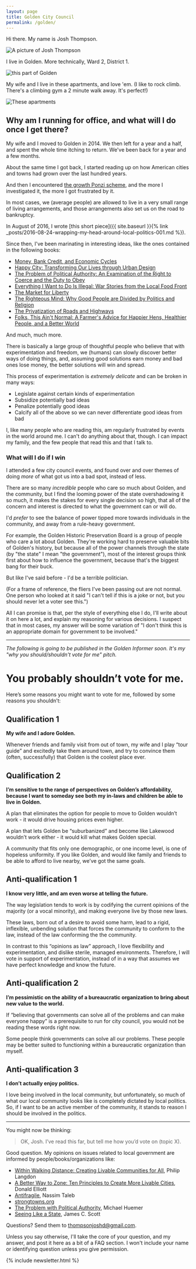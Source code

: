 ```yaml
---
layout: page
title: Golden City Council
permalink: /golden/
---
```



Hi there. My name is Josh Thompson.

![A picture of Josh Thompson](/images/2016_litmus_9.jpg)


I live in Golden. More technically, Ward 2, District 1.

![this part of Golden](/images/grca_2d.jpg)

My wife and I live in these apartments, and love 'em. (I like to rock climb. There's a climbing gym a 2 minute walk away. It's perfect!)

![These apartments](/images/grca_3d.jpg)

## Why am I running for office, and what will I do once I get there?

My wife and I moved to Golden in 2014. We then left for a year and a half, and spent the whole time itching to return. We've been back for a year and a few months.

About the same time I got back, I started reading up on how American cities and towns had grown over the last hundred years.

And then I encountered [the growth Ponzi scheme](https://www.strongtowns.org/the-growth-ponzi-scheme), and the more I investigated it, the more I got frustrated by it.

In most cases, we (average people) are allowed to live in a very small range of living arrangements, and those arrangements also set us on the road to bankruptcy.

In August of 2016, I wrote [this short piece]({{ site.baseurl }}{% link _posts/2016-08-24-wrapping-my-head-around-local-politics-001.md %}).

Since then, I've been marinating in interesting ideas, like the ones contained in the following books:

- [Money, Bank Credit, and Economic Cycles](https://www.goodreads.com/book/show/54388.Money_Bank_Credit_and_Economic_Cycles)
- [Happy City: Transforming Our Lives through Urban Design](https://www.goodreads.com/book/show/13330588-happy-city)
- [The Problem of Political Authority: An Examination of the Right to Coerce and the Duty to Obey](https://www.goodreads.com/book/show/15794037-the-problem-of-political-authority)
- [Everything I Want to Do Is Illegal: War Stories from the Local Food Front](https://www.goodreads.com/book/show/835344.Everything_I_Want_to_Do_Is_Illegal)
- [The Market for Liberty](https://www.goodreads.com/book/show/998062.The_Market_for_Liberty)
- [The Righteous Mind: Why Good People are Divided by Politics and Religion](https://www.goodreads.com/book/show/11324722-the-righteous-mind)
- [The Privatization of Roads and Highways](https://www.goodreads.com/book/show/12720771-the-privatization-of-roads-and-highways)
- [Folks, This Ain't Normal: A Farmer's Advice for Happier Hens, Healthier People, and a Better World](https://www.goodreads.com/book/show/11521956-folks-this-ain-t-normal)

And much, much more.

There is basically a large group of thoughtful people who believe that with experimentation and freedom, we (humans) can slowly discover better ways of doing things, and, assuming good solutions earn money and bad ones lose money, the better solutions will win and spread.

This process of experimentation is *extremely delicate* and can be broken in many ways:

- Legislate against certain kinds of experimentation
- Subsidize potentially bad ideas
- Penalize potentially good ideas
- Calcify all of the above so we can never differentiate good ideas from bad

I, like many people who are reading this, am regularly frustrated by events in the world around me. I can't do anything about that, though. I can impact my family, and the few people that read this and that I talk to.

### What will I do if I win

I attended a few city council events, and found over and over themes of doing *more* of what got us into a bad spot, instead of less.

There are so many *incredible* people who care so much about Golden, and the community, but I find the looming power of the state overshadowing it so much, it makes the stakes for every single decision so high, that all of the concern and interest is directed to what the government can or will do.

I'd *prefer* to see the balance of power tipped more towards individuals in the community, and away from a rule-heavy government.

For example, the Golden Historic Preservation Board is a group of people who care a lot about Golden. They're working hard to preserve valuable bits of Golden's history, but because all of the power channels through the state (by "the state" I mean "the government"), most of the interest groups think first about how to influence the government, because that's the biggest bang for their buck.

But like I've said before - I'd be a terrible politician.

(For a frame of reference, the fliers I've been passing out are not normal. One person who looked at it said "I can't tell if this is a joke or not, but you should never let a voter see this.")

All I can promise is that, per the style of everything else I do, I'll write about it on here a lot, and explain my reasoning for various decisions. I suspect that in most cases, my answer will be some variation of "I don't think this is an appropriate domain for government to be involved."


-----------------

_The following is going to be published in the Golden Informer soon. It's my "why you should/shouldn't vote for me" pitch._

# You probably shouldn’t vote for me.

Here’s some reasons you might want to vote for me, followed by some reasons you shouldn’t:

## Qualification 1

**My wife and I adore Golden.**

Whenever friends and family visit from out of town, my wife and I play “tour guide” and excitedly take them around town, and try to convince them (often, successfully) that Golden is the coolest place ever.

## Qualification 2

**I’m sensitive to the range of perspectives on Golden’s affordability, because I want to someday see both my in-laws and children be able to live in Golden.**

A plan that eliminates the option for people to move to Golden wouldn’t work - it would drive housing prices even higher.

A plan that lets Golden be “suburbanized” and become like Lakewood wouldn’t work either - it would kill what makes Golden special.

A community that fits only one demographic, or one income level, is one of hopeless uniformity. If you like Golden, and would like family and friends to be able to afford to live nearby, we’ve got the same goals.

## Anti-qualification 1

**I know very little, and am even worse at telling the future.**

The way legislation tends to work is by codifying the current opinions of the majority (or a vocal minority), and making everyone live by those new laws.

These laws, born out of a desire to avoid some harm, lead to a rigid, inflexible, unbending solution that forces the community to conform to the law, instead of the law conforming the the community.

In contrast to this “opinions as law” approach, I love flexibility and experimentation, and dislike sterile, managed environments. Therefore, I will vote in support of experimentation, instead of in a way that assumes we have perfect knowledge and know the future.

## Anti-qualification 2

**I’m pessimistic on the ability of a bureaucratic organization to bring about new value to the world.**

If “believing that governments can solve all of the problems and can make everyone happy” is a prerequisite to run for city council, you would not be reading these words right now.

Some people think governments can solve all our problems. These people may be better suited to functioning within a bureaucratic organization than myself.

## Anti-qualification 3

**I don’t actually enjoy politics.**

I love being involved in the local community, but unfortunately, so much of what our local community looks like is completely dictated by local politics. So, if I want to be an active member of the community, it stands to reason I should be involved in the politics.

---------------------

You might now be thinking:
> OK, Josh. I’ve read this far, but tell me how you’d vote on (topic X).

Good question. My opinions on issues related to local government are informed by people/books/organizations like:

- [Within Walking Distance: Creating Livable Communities for All](https://www.amazon.com/Within-Walking-Distance-Creating-Communities/dp/1610917715), Philip Langdon
- [A Better Way to Zone: Ten Principles to Create More Livable Cities](https://www.amazon.com/Better-Way-Zone-Principles-Livable/dp/1597261815), Donald Elliott
- [Antifragile](https://www.amazon.com/dp/B0083DJWGO/ref=dp-kindle-redirect?_encoding=UTF8&btkr=1), Nassim Taleb
- [strongtowns.org](http://strongtowns.org/)
- [The Problem with Political Authority](https://www.amazon.com/Problem-Political-Authority-Examination-Coerce/dp/1137281650/ref=sr_1_1?ie=UTF8&qid=1505430865&sr=8-1&keywords=the+problem+with+political+authority), Michael Huemer
- [Seeing Like a State](https://www.amazon.com/Seeing-Like-State-Condition-Institution-ebook/dp/B00D8JJYWA/ref=sr_1_1?ie=UTF8&qid=1505430830&sr=8-1&keywords=seeing+like+a+state), James C. Scott


Questions? Send them to thompsonjoshd@gmail.com.

Unless you say otherwise, I'll take the core of your question, and my answer, and post it here as a bit of a FAQ section. I won't include your name or identifying question unless you give permission.

{% include newsletter.html %}

